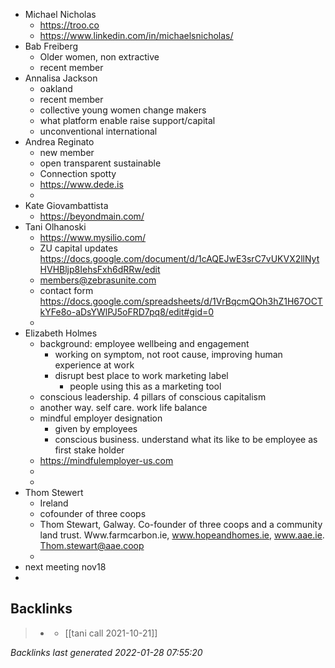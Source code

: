 - Michael Nicholas
	- https://troo.co
	- https://www.linkedin.com/in/michaelsnicholas/
- Bab Freiberg
	- Older women, non extractive
	- recent member
- Annalisa Jackson
	- oakland
	- recent member
	- collective young women change makers
	- what platform enable raise support/capital
	- unconventional international
- Andrea Reginato
	- new member
	- open transparent sustainable
	- Connection spotty
	- https://www.dede.is
	-
- Kate Giovambattista
	- https://beyondmain.com/
- Tani Olhanoski
	- https://www.mysilio.com/
	- ZU capital updates https://docs.google.com/document/d/1cAQEJwE3srC7vUKVX2llNytHVHBljp8IehsFxh6dRRw/edit
	- members@zebrasunite.com
	- contact form https://docs.google.com/spreadsheets/d/1VrBqcmQOh3hZ1H67OCTkYFe8o-aDsYWlPJ5oFRD7pq8/edit#gid=0
	-
- Elizabeth Holmes
	- background: employee wellbeing and engagement
		- working on symptom, not root cause, improving human experience at work
		- disrupt best place to work marketing label
			- people using this as a marketing tool
	- conscious leadership. 4 pillars of conscious capitalism
	- another way. self care. work life balance
	- mindful employer designation
		- given by employees
		- conscious business. understand what its like to be employee as first stake holder
	- https://mindfulemployer-us.com
	-
	-
- Thom Stewert
	- Ireland
	- cofounder of three coops
	- Thom Stewart, Galway. Co-founder of three coops and a community land trust. Www.farmcarbon.ie, www.hopeandhomes.ie, www.aae.ie. Thom.stewart@aae.coop
	-
- next meeting nov18
-

## Backlinks

> - [](../journals/2021_10_21.md)
>   - [[tani call 2021-10-21]]

_Backlinks last generated 2022-01-28 07:55:20_

